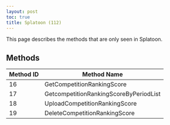 ```yaml
---
layout: post
toc: true
title: Splatoon (112)
---
```


This page describes the methods that are only seen in Splatoon.

## Methods

| Method ID | Method Name                            |
| --------- | -------------------------------------- |
| 16        | GetCompetitionRankingScore             |
| 17        | GetcompetitionRankingScoreByPeriodList |
| 18        | UploadCompetitionRankingScore          |
| 19        | DeleteCompetitionRankingScore          |

[Result]: /docs/nex/types#result
[String]: /docs/nex/types#string
[Buffer]: /docs/nex/types#buffer
[qBuffer]: /docs/nex/types#qbuffer
[List]: /docs/nex/types#list
[Map]: /docs/nex/types#map
[DateTime]: /docs/nex/types#date-time
[Structure]: /docs/nex/types#structure
[Data]: /docs/nex/types#any-data-holder

[RankingScoreData]: #rankingscoredata-structure
[RankingChangeAttributesParam]: #rankingchangeattributesparam-structure
[RankingOrderParam]: #rankingorderparam-structure
[RankingResult]: #rankingresult-structure
[RankingStats]: #rankingstats-structure
[RankingCachedResult]: #rankingcachedresult-structure
[LeaguePointInfo]: #leaguepointinfo-structure
[LeagueResult]: #leagueresult-structure
[FestivalResult]: #festivalresult-structure
[FestivalUploadVoteParam]: #festivaluploadvoteparam-structure
[FestivalUploadScoreParam]: #festivaluploadscoreparam-structure
[RankingRankData]: #rankingrankdata-structure
[LeaguePlayerDetail]: #leagueplayerdetail-structure
